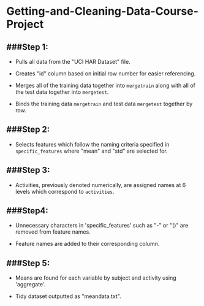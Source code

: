 # Getting-and-Cleaning-Data-Course-Project

###Step 1:
-------
* Pulls all data from the "UCI HAR Dataset" file.

* Creates "id" column based on initial row number for easier referencing.

* Merges all of the training data together into `mergetrain` along with all of the test data together into `mergetest`.

* Binds the training data `mergetrain` and test data `mergetest` together by row.

###Step 2:
-------
* Selects features which follow the naming criteria specified in `specific_features` where "mean" and "std" are selected for.

###Step 3:
-------

* Activities, previously denoted numerically, are assigned names at 6 levels which correspond to `activities`.

###Step4:
-------

* Unnecessary characters in 'specific_features' such as "-" or "()" are removed from feature names.

* Feature names are added to their corresponding column.

###Step 5:
-------

* Means are found for each variable by subject and activity using 'aggregate'.

* Tidy dataset outputted as "meandata.txt".
